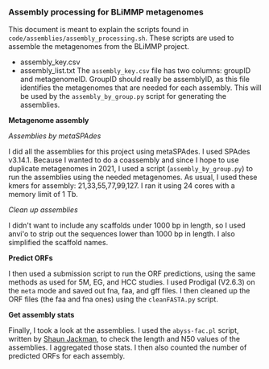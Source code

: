 ### Assembly processing for BLiMMP metagenomes

This document is meant to explain the scripts found in `code/assemblies/assembly_processing.sh`.
These scripts are used to assemble the metagenomes from the BLiMMP project.



- assembly_key.csv
- assembly_list.txt
The `assembly_key.csv` file has two columns: groupID and metagenomeID.
GroupID should really be assemblyID, as this file identifies the metagenomes that are needed for each assembly.
This will be used by the `assembly_by_group.py` script for generating the assemblies.







**Metagenome assembly**

*Assemblies by metaSPAdes*

I did all the assemblies for this project using metaSPAdes.
I used SPAdes v3.14.1.
Because I wanted to do a coassembly and since I hope to use duplicate metagenomes in 2021, I used a script (`assembly_by_group.py`) to run the assemblies using the needed metagenomes.
As usual, I used these kmers for assembly: 21,33,55,77,99,127.
I ran it using 24 cores with a memory limit of 1 Tb.

*Clean up assemblies*

I didn't want to include any scaffolds under 1000 bp in length, so I used anvi'o to strip out the sequences lower than 1000 bp in length.
I also simplified the scaffold names.


**Predict ORFs**

I then used a submission script to run the ORF predictions, using the same methods as used for 5M, EG, and HCC studies.
I used Prodigal (V2.6.3) on the `meta` mode and saved out fna, faa, and gff files.
I then cleaned up the ORF files (the faa and fna ones) using the `cleanFASTA.py` script.


**Get assembly stats**

Finally, I took a look at the assemblies.
I used the `abyss-fac.pl` script, written by [Shaun Jackman](sjackman@bcgsc.ca), to check the length and N50 values of the assemblies.
I aggregated those stats.
I then also counted the number of predicted ORFs for each assembly.
